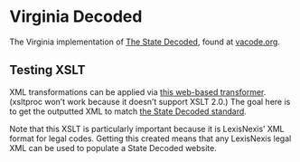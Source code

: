 # Virginia Decoded

The Virginia implementation of [The State Decoded](https://github.com/statedecoded/statedecoded/), found at [vacode.org](https://vacode.org/).

## Testing XSLT

XML transformations can be applied via [this web-based transformer](http://www.freeformatter.com/xsl-transformer.html). (xsltproc won’t work because it doesn’t support XSLT 2.0.) The goal here is to get the outputted XML to match [the State Decoded standard](http://docs.statedecoded.com/xml-format.html).

Note that this XSLT is particularly important because it is LexisNexis’ XML format for legal codes. Getting this created means that any LexisNexis legal XML can be used to populate a State Decoded website.

